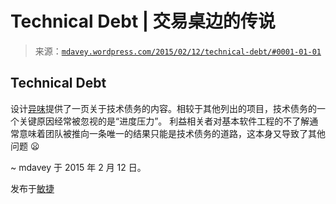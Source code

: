 <!--yml

category: 未分类

date: 2024-05-18 05:43:58

-->

# Technical Debt | 交易桌边的传说

> 来源：[`mdavey.wordpress.com/2015/02/12/technical-debt/#0001-01-01`](https://mdavey.wordpress.com/2015/02/12/technical-debt/#0001-01-01)

## Technical Debt

设计[异味](http://www.designsmells.com/article.php?id=2)提供了一页关于技术债务的内容。相较于其他列出的项目，技术债务的一个关键原因经常被忽视的是“进度压力”。 利益相关者对基本软件工程的不了解通常意味着团队被推向一条唯一的结果只能是技术债务的道路，这本身又导致了其他问题 😦

~ mdavey 于 2015 年 2 月 12 日。

发布于[敏捷](https://mdavey.wordpress.com/category/agile/)
